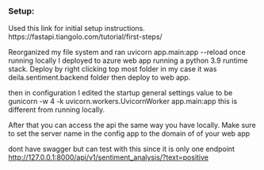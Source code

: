 <h3>Setup:</h3>
Used this link for initial setup instructions.
https://fastapi.tiangolo.com/tutorial/first-steps/

Reorganized my file system and ran uvicorn app.main:app --reload
once running locally I deployed to azure web app running a python 3.9 runtime stack. Deploy by right clicking top most folder
in my case it was deila.sentiment.backend folder then deploy to web app.

then in configuration I edited the startup general settings value to be gunicorn -w 4 -k uvicorn.workers.UvicornWorker app.main:app
this is different from running locally.

After that you can access the api the same way you have locally. Make sure to set the server name in the config app to the domain of 
of your web app

dont have swagger but can test with this since it is only one endpoint http://127.0.0.1:8000/api/v1/sentiment_analysis/?text=positive
